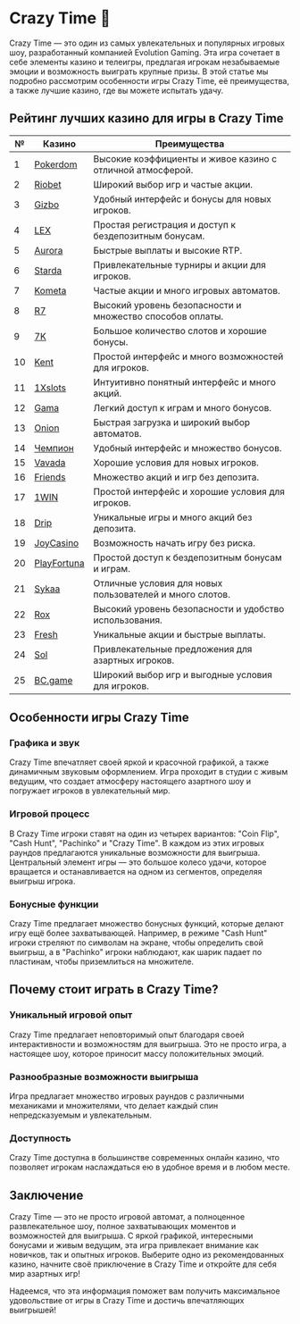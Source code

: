 # Crazy Time 🎡

Crazy Time — это один из самых увлекательных и популярных игровых шоу, разработанный компанией Evolution Gaming. Эта игра сочетает в себе элементы казино и телеигры, предлагая игрокам незабываемые эмоции и возможность выиграть крупные призы. В этой статье мы подробно рассмотрим особенности игры Crazy Time, её преимущества, а также лучшие казино, где вы можете испытать удачу.

## Рейтинг лучших казино для игры в Crazy Time

| №  | Казино        | Преимущества                                                |
|----|---------------|------------------------------------------------------------|
| 1  | [Pokerdom](https://brandplay.link/4k77v2yx)  | Высокие коэффициенты и живое казино с отличной атмосферой.|
| 2  | [Riobet](https://brandplay.link/7xBLTPyj)     | Широкий выбор игр и частые акции.                        |
| 3  | [Gizbo](https://brandplay.link/bprXw4YV)      | Удобный интерфейс и бонусы для новых игроков.            |
| 4  | [LEX](https://brandplay.link/zW4hdDFV)        | Простая регистрация и доступ к бездепозитным бонусам.     |
| 5  | [Aurora](https://10trafic-stat2.com/click/668546556bcc6313411604bd/6766/13032/subaccount) | Быстрые выплаты и высокие RTP.                            |
| 6  | [Starda](https://brandplay.link/fB7xwRFL)     | Привлекательные турниры и акции для игроков.             |
| 7  | [Kometa](https://brandplay.link/8ZymQJV8)      | Частые акции и много игровых автоматов.                  |
| 8  | [R7](https://brandplay.link/bMd3Yjsw)          | Высокий уровень безопасности и множество способов оплаты.  |
| 9  | [7K](https://brandplay.link/BvQyFShp)          | Большое количество слотов и хорошие бонусы.               |
| 10 | [Kent](https://brandplay.link/Fv2WP3js)        | Простой интерфейс и много возможностей для игроков.      |
| 11 | [1Xslots](https://brandplay.link/hSB1khtr)     | Интуитивно понятный интерфейс и много акций.             |
| 12 | [Gama](https://brandplay.link/j6NMKsDz)        | Легкий доступ к играм и много бонусов.                   |
| 13 | [Onion](https://brandplay.link/zBGRVpQ9)       | Быстрая загрузка и широкий выбор автоматов.              |
| 14 | [Чемпион](https://temon-gter.cfd/go/lRq?p80412p304504pcc44t17455) | Удобный интерфейс и множество бонусов.                     |
| 15 | [Vavada](https://vavadapartner.pro/?promo=ea5c9275-6854-4505-94fc-95ab18221945-linkb2) | Хорошие условия для новых игроков.                        |
| 16 | [Friends](https://gofriends.vc/linkb2)         | Множество акций и игр без депозита.                      |
| 17 | [1WIN](https://brandplay.link/smXVpBbG)        | Простой интерфейс и хорошие условия для игроков.         |
| 18 | [Drip](https://drp-ircp01.com/c07e6a3db)       | Уникальные игры и много акций без депозита.              |
| 19 | [JoyCasino](https://rpc30.call2me.pro/?/ru/registration?apkpop=0&partner=p24970p3291217pc98f) | Возможность начать игру без риска.                        |
| 20 | [PlayFortuna](https://fortunapromo.net/alt/playfortuna/registration?0dc4a9362a71feb7e3f165fb8e766f70) | Простой доступ к бездепозитным бонусам и играм.           |
| 21 | [Sykaa](https://s-two-way.com/?source=linkb2&pid=30697) | Отличные условия для новых пользователей и много слотов.  |
| 22 | [Rox](https://rox-pvwfpjgcxe.com/cb1ee18a5)     | Высокий уровень безопасности и удобство использования.     |
| 23 | [Fresh](https://fresh-eumwkxwao.com/c3f7b485d)  | Уникальные акции и быстрые выплаты.                       |
| 24 | [Sol](https://sol-mmtdzfbaco.com/cb2415bca)     | Привлекательные предложения для азартных игроков.         |
| 25 | [BC.game](https://partnerbcgame.com/dcc53d441)  | Широкий выбор игр и выгодные условия для игроков.       |

## Особенности игры Crazy Time

### Графика и звук
Crazy Time впечатляет своей яркой и красочной графикой, а также динамичным звуковым оформлением. Игра проходит в студии с живым ведущим, что создает атмосферу настоящего азартного шоу и погружает игроков в увлекательный мир.

### Игровой процесс
В Crazy Time игроки ставят на один из четырех вариантов: "Coin Flip", "Cash Hunt", "Pachinko" и "Crazy Time". В каждом из этих игровых раундов предлагаются уникальные возможности для выигрыша. Центральный элемент игры — это большое колесо удачи, которое вращается и останавливается на одном из сегментов, определяя выигрыш игрока.

### Бонусные функции
Crazy Time предлагает множество бонусных функций, которые делают игру ещё более захватывающей. Например, в режиме "Cash Hunt" игроки стреляют по символам на экране, чтобы определить свой выигрыш, а в "Pachinko" игроки наблюдают, как шарик падает по пластинам, чтобы приземлиться на множителе.

## Почему стоит играть в Crazy Time?

### Уникальный игровой опыт
Crazy Time предлагает неповторимый опыт благодаря своей интерактивности и возможностям для выигрыша. Это не просто игра, а настоящее шоу, которое приносит массу положительных эмоций.

### Разнообразные возможности выигрыша
Игра предлагает множество игровых раундов с различными механиками и множителями, что делает каждый спин непредсказуемым и увлекательным.

### Доступность
Crazy Time доступна в большинстве современных онлайн казино, что позволяет игрокам наслаждаться ею в удобное время и в любом месте.

## Заключение

Crazy Time — это не просто игровой автомат, а полноценное развлекательное шоу, полное захватывающих моментов и возможностей для выигрыша. С яркой графикой, интересными бонусами и живым ведущим, эта игра привлекает внимание как новичков, так и опытных игроков. Выберите одно из рекомендованных казино, начните своё приключение в Crazy Time и откройте для себя мир азартных игр!

Надеемся, что эта информация поможет вам получить максимальное удовольствие от игры в Crazy Time и достичь впечатляющих выигрышей!
